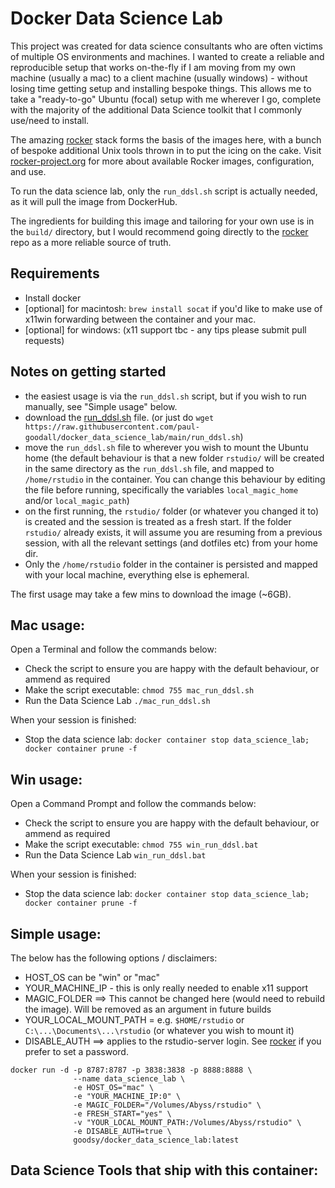 # Docker Data Science Lab

This project was created for data science consultants who are often victims of multiple OS environments and machines.  I wanted to create a reliable and reproducible setup that works on-the-fly if I am moving from my own machine (usually a mac) to a client machine (usually windows) - without losing time getting setup and installing bespoke things.  This allows me to take a "ready-to-go" Ubuntu (focal) setup with me wherever I go, complete with the majority of the additional Data Science toolkit that I commonly use/need to install.

The amazing [rocker](https://github.com/rocker-org/rocker) stack forms the basis of the images here, with a bunch of bespoke additional Unix tools thrown in to put the icing on the cake.  Visit [rocker-project.org](https://rocker-project.org) for more about available Rocker images, configuration, and use.

To run the data science lab, only the `run_ddsl.sh` script is actually needed, as it will pull the image from DockerHub.

The ingredients for building this image and tailoring for your own use is in the `build/` directory, but I would recommend going directly to the [rocker](https://github.com/rocker-org/rocker) repo as a more reliable source of truth.

## Requirements

- Install docker
- [optional] for macintosh: `brew install socat` if you'd like to make use of x11win forwarding between the container and your mac.
- [optional] for windows: (x11 support tbc - any tips please submit pull requests)

## Notes on getting started

- the easiest usage is via the `run_ddsl.sh` script, but if you wish to run manually, see "Simple usage" below.
- download the [run_ddsl.sh](https://raw.githubusercontent.com/paul-goodall/docker_data_science_lab/main/run_ddsl.sh) file. (or just do `wget https://raw.githubusercontent.com/paul-goodall/docker_data_science_lab/main/run_ddsl.sh`)
- move the `run_ddsl.sh` file to wherever you wish to mount the Ubuntu home (the default behaviour is that a new folder `rstudio/` will be created in the same directory as the `run_ddsl.sh` file, and mapped to `/home/rstudio` in the container.  You can change this behaviour by editing the file before running, specifically the variables `local_magic_home` and/or `local_magic_path`)
- on the first running, the `rstudio/` folder (or whatever you changed it to) is created and the session is treated as a fresh start.  If the folder `rstudio/` already exists, it will assume you are resuming from a previous session, with all the relevant settings (and dotfiles etc) from your home dir.
- Only the `/home/rstudio` folder in the container is persisted and mapped with your local machine, everything else is ephemeral.

The first usage may take a few mins to download the image (~6GB).

## Mac usage:

Open a Terminal and follow the commands below:

- Check the script to ensure you are happy with the default behaviour, or ammend as required
- Make the script executable:  `chmod 755 mac_run_ddsl.sh`
- Run the Data Science Lab `./mac_run_ddsl.sh`

When your session is finished:
- Stop the data science lab: `docker container stop data_science_lab; docker container prune -f`

## Win usage:

Open a Command Prompt and follow the commands below:
- Check the script to ensure you are happy with the default behaviour, or ammend as required
- Make the script executable:  `chmod 755 win_run_ddsl.bat`
- Run the Data Science Lab `win_run_ddsl.bat`

When your session is finished:
- Stop the data science lab: `docker container stop data_science_lab; docker container prune -f`

## Simple usage:

The below has the following options / disclaimers:
- HOST_OS can be "win" or "mac"
- YOUR_MACHINE_IP - this is only really needed to enable x11 support
- MAGIC_FOLDER ==> This cannot be changed here (would need to rebuild the image).  Will be removed as an argument in future builds
- YOUR_LOCAL_MOUNT_PATH = e.g. `$HOME/rstudio` or `C:\...\Documents\...\rstudio` (or whatever you wish to mount it)
- DISABLE_AUTH ==> applies to the rstudio-server login.  See [rocker](https://github.com/rocker-org/rocker) if you prefer to set a password. 

```
docker run -d -p 8787:8787 -p 3838:3838 -p 8888:8888 \
              --name data_science_lab \
              -e HOST_OS="mac" \
              -e "YOUR_MACHINE_IP:0" \
              -e MAGIC_FOLDER="/Volumes/Abyss/rstudio" \
              -e FRESH_START="yes" \
              -v "YOUR_LOCAL_MOUNT_PATH:/Volumes/Abyss/rstudio" \
              -e DISABLE_AUTH=true \
              goodsy/docker_data_science_lab:latest
```

## Data Science Tools that ship with this container:

